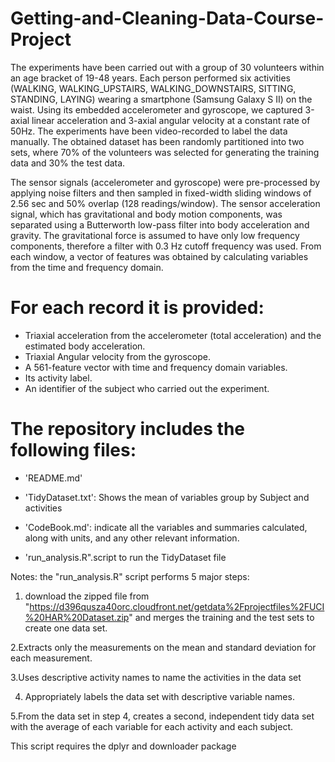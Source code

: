 # Getting-and-Cleaning-Data-Course-Project

 The experiments have been carried out with a group of 30 volunteers within an age bracket of 19-48 years. 
 Each person performed six activities (WALKING, WALKING_UPSTAIRS, WALKING_DOWNSTAIRS, SITTING, STANDING, LAYING) wearing a smartphone (Samsung Galaxy S II) on the waist. 
 Using its embedded accelerometer and gyroscope, we captured 3-axial linear acceleration and 3-axial angular velocity at a constant rate of 50Hz. 
 The experiments have been video-recorded to label the data manually. 
 The obtained dataset has been randomly partitioned into two sets, where 70% of the volunteers was selected for generating the training data and 30% the test data. 

The sensor signals (accelerometer and gyroscope) were pre-processed by applying noise filters and then sampled in fixed-width sliding windows of 2.56 sec and 50% overlap (128 readings/window). 
The sensor acceleration signal, which has gravitational and body motion components, was separated using a Butterworth low-pass filter into body acceleration and gravity. 
The gravitational force is assumed to have only low frequency components, therefore a filter with 0.3 Hz cutoff frequency was used. From each window, a vector of features was obtained by calculating variables from the time and frequency domain. 

For each record it is provided:
======================================

- Triaxial acceleration from the accelerometer (total acceleration) and the estimated body acceleration.
- Triaxial Angular velocity from the gyroscope. 
- A 561-feature vector with time and frequency domain variables. 
- Its activity label. 
- An identifier of the subject who carried out the experiment.

The repository includes the following files:
=========================================

- 'README.md'

- 'TidyDataset.txt': Shows the mean of variables group by Subject and activities 

- 'CodeBook.md': indicate all the variables and summaries calculated, along with units, and any other relevant information.

- 'run_analysis.R".script to run the TidyDataset file 

Notes:
the "run_analysis.R" script performs 5 major steps:
1. download the zipped file from  "https://d396qusza40orc.cloudfront.net/getdata%2Fprojectfiles%2FUCI%20HAR%20Dataset.zip" and 
   merges the training and the test sets to create one data set.
   
2.Extracts only the measurements on the mean and standard deviation for each measurement. 

3.Uses descriptive activity names to name the activities in the data set

4. Appropriately labels the data set with descriptive variable names. 

5.From the data set in step 4, creates a second, independent tidy data set with the average of each variable for each activity and each subject.

This script requires the dplyr and downloader package
 
